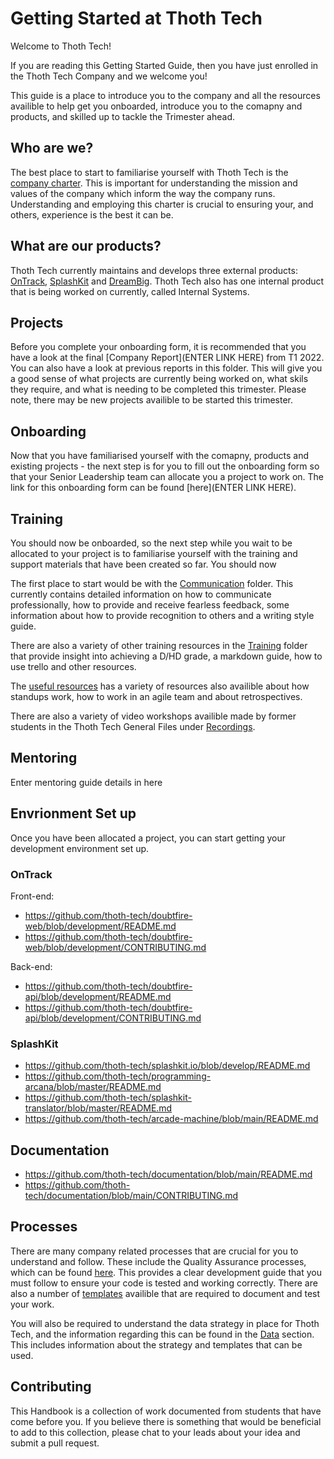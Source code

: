 # Getting Started at Thoth Tech

Welcome to Thoth Tech!

If you are reading this Getting Started Guide, then you have just enrolled in the Thoth Tech Company and we welcome you!

This guide is a place to introduce you to the company and all the resources availible to help get you onboarded, introduce you to the comapny and products, and skilled up to tackle the Trimester ahead.

## Who are we?

The best place to start to familiarise yourself with Thoth Tech is the [company charter](docs/company/../../charter.md). This is important for understanding the mission and values of the company which inform the way the company runs. Understanding and employing this charter is crucial to ensuring your, and others, experience is the best it can be.

## What are our products?

Thoth Tech currently maintains and develops three external products: [OnTrack](docs/product/ontrack/ontrack.md), [SplashKit](docs//../../products/splashkit/splashkit.md) and [DreamBig](docs/product/dreambig/dreambig.md). Thoth Tech also has one internal product that is being worked on currently, called Internal Systems.

## Projects

Before you complete your onboarding form, it is recommended that you have a look at the final [Company Report](ENTER LINK HERE) from T1 2022. You can also have a look at previous reports in this folder. This will give you a good sense of what projects are currently being worked on, what skils they require, and what is needing to be completed this trimester. Please note, there may be new projects availible to be started this trimester.

## Onboarding

Now that you have familiarised yourself with the comapny, products and existing projects - the next step is for you to fill out the onboarding form so that your Senior Leadership team can allocate you a project to work on. The link for this onboarding form can be found [here](ENTER LINK HERE).

## Training

You should now be onboarded, so the next step while you wait to be allocated to your project is to familiarise yourself with the training and support materials that have been created so far. You should now

The first place to start would be with the [Communication](docs/../../communication/index.md) folder. This currently contains detailed information on how to communicate professionally, how to provide and receive fearless feedback, some information about how to provide recognition to others and a writing style guide.

There are also a variety of other training resources in the [Training](docs/training) folder that provide insight into achieving a D/HD grade, a markdown guide, how to use trello and other resources.

The [useful resources](docs/useful_resources/../../../data/index.md) has a variety of resources also availible about how standups work, how to work in an agile team and about retrospectives.

There are also a variety of video workshops availible made by former students in the Thoth Tech General Files under [Recordings](https://deakin365.sharepoint.com/:f:/r/sites/ThothTech2/Shared%20Documents/General/Recordings?csf=1&web=1&e=3NZUHd).

## Mentoring

Enter mentoring guide details in here

## Envrionment Set up

Once you have been allocated a project, you can start getting your development environment set up.

### OnTrack

Front-end:

- https://github.com/thoth-tech/doubtfire-web/blob/development/README.md
- https://github.com/thoth-tech/doubtfire-web/blob/development/CONTRIBUTING.md

Back-end:

- https://github.com/thoth-tech/doubtfire-api/blob/development/README.md
- https://github.com/thoth-tech/doubtfire-api/blob/development/CONTRIBUTING.md

### SplashKit

- https://github.com/thoth-tech/splashkit.io/blob/develop/README.md
- https://github.com/thoth-tech/programming-arcana/blob/master/README.md
- https://github.com/thoth-tech/splashkit-translator/blob/master/README.md
- https://github.com/thoth-tech/arcade-machine/blob/main/README.md

## Documentation

- https://github.com/thoth-tech/documentation/blob/main/README.md
- https://github.com/thoth-tech/documentation/blob/main/CONTRIBUTING.md

## Processes

There are many company related processes that are crucial for you to understand and follow. These include the Quality Assurance processes, which can be found [here](docs/processes/quality-assurance/quality-assurance-overview.md). This provides a clear development guide that you must follow to ensure your code is tested and working correctly. There are also a number of [templates](docs/processes/quality-assurance/templates) availible that are required to document and test your work.

You will also be required to understand the data strategy in place for Thoth Tech, and the information regarding this can be found in the [Data](docs/data/index.md) section. This includes information about the strategy and templates that can be used.

## Contributing

This Handbook is a collection of work documented from students that have come before you. If you believe there is something that would be beneficial to add to this collection, please chat to your leads about your idea and submit a pull request.

